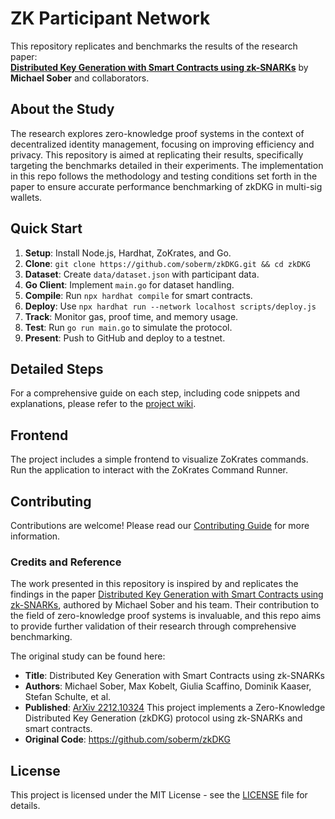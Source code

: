 # ZK Participant Network

This repository replicates and benchmarks the results of the research paper:  
**[Distributed Key Generation with Smart Contracts using zk-SNARKs](https://arxiv.org/pdf/2212.10324)** by **Michael Sober** and collaborators.

## About the Study

The research explores zero-knowledge proof systems in the context of decentralized identity management, focusing on improving efficiency and privacy. This repository is aimed at replicating their results, specifically targeting the benchmarks detailed in their experiments. The implementation in this repo follows the methodology and testing conditions set forth in the paper to ensure accurate performance benchmarking of zkDKG in multi-sig wallets.

## Quick Start

1. **Setup**: Install Node.js, Hardhat, ZoKrates, and Go.
2. **Clone**: `git clone https://github.com/soberm/zkDKG.git && cd zkDKG`
3. **Dataset**: Create `data/dataset.json` with participant data.
4. **Go Client**: Implement `main.go` for dataset handling.
5. **Compile**: Run `npx hardhat compile` for smart contracts.
6. **Deploy**: Use `npx hardhat run --network localhost scripts/deploy.js`
7. **Track**: Monitor gas, proof time, and memory usage.
8. **Test**: Run `go run main.go` to simulate the protocol.
9. **Present**: Push to GitHub and deploy to a testnet.

## Detailed Steps

For a comprehensive guide on each step, including code snippets and explanations, please refer to the [project wiki](https://github.com/yourusername/zkDKG/wiki).

## Frontend

The project includes a simple frontend to visualize ZoKrates commands. Run the application to interact with the ZoKrates Command Runner.

## Contributing

Contributions are welcome! Please read our [Contributing Guide](CONTRIBUTING.md) for more information.

### Credits and Reference

The work presented in this repository is inspired by and replicates the findings in the paper [Distributed Key Generation with Smart Contracts using zk-SNARKs](https://arxiv.org/pdf/2212.10324), authored by Michael Sober and his team. Their contribution to the field of zero-knowledge proof systems is invaluable, and this repo aims to provide further validation of their research through comprehensive benchmarking.

The original study can be found here:  
- **Title**: Distributed Key Generation with Smart Contracts using zk-SNARKs
- **Authors**: Michael Sober, Max Kobelt, Giulia Scaffino, Dominik Kaaser, Stefan Schulte, et al.  
- **Published**: [ArXiv 2212.10324](https://arxiv.org/pdf/2212.10324)
This project implements a Zero-Knowledge Distributed Key Generation (zkDKG) protocol using zk-SNARKs and smart contracts.
- **Original Code**: https://github.com/soberm/zkDKG

## License

This project is licensed under the MIT License - see the [LICENSE](LICENSE) file for details.
